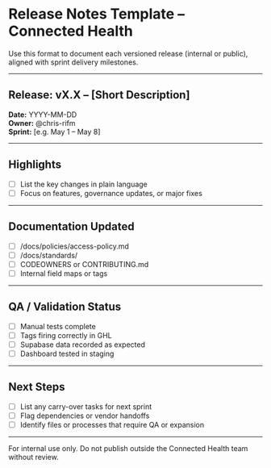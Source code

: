 # Release Notes Template – Connected Health

Use this format to document each versioned release (internal or public), aligned with sprint delivery milestones.

---

## Release: vX.X – [Short Description]

**Date:** YYYY-MM-DD  
**Owner:** @chris-rifm  
**Sprint:** [e.g. May 1 – May 8]

---

## Highlights

- [ ] List the key changes in plain language
- [ ] Focus on features, governance updates, or major fixes

---

## Documentation Updated

- [ ] /docs/policies/access-policy.md
- [ ] /docs/standards/
- [ ] CODEOWNERS or CONTRIBUTING.md
- [ ] Internal field maps or tags

---

## QA / Validation Status

- [ ] Manual tests complete
- [ ] Tags firing correctly in GHL
- [ ] Supabase data recorded as expected
- [ ] Dashboard tested in staging

---

## Next Steps

- [ ] List any carry-over tasks for next sprint
- [ ] Flag dependencies or vendor handoffs
- [ ] Identify files or processes that require QA or expansion

---

For internal use only. Do not publish outside the Connected Health team without review.

